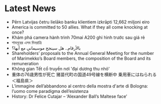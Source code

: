 # Latest News
-  Pērn Latvijas četru lielāko banku klientiem izkrāpti 12,662 miljoni eiro
-  America is committed to 50 allies. What if they all come knocking at once?
-  Khám phá camera hành trình 70mai A200 ghi hình trước sau giá rẻ
-  শাবনূরের এসব দিনরাত্রি
-  بالأرقام.. هل سينجح موسيماني مع أبها؟
-  Shareholders’ proposals to the Annual General Meeting for the number of Marimekko’s Board members, the composition of the Board and its remuneration
-  Không gian Tết cổ truyền nơi 'đại dương thu nhỏ'
-  重体の76歳男性が死亡 猪苗代町の国道49号線を横断中 乗用車にはねられる＜福島県＞
-  L’immagine dell’abbandono al centro della mostra d'arte di Bologna: l’uomo come paradigma dell’esistenza
-  History: Dr Felice Cutajar – ‘Alexander Ball’s Maltese face’
